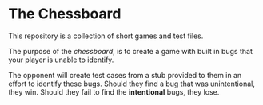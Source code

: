 # The Chessboard

This repository is a collection of short games and test files.   

The purpose of the _chessboard_, is to create a game with built in bugs that your player is unable
 to identify.   

The opponent will create test cases from a stub provided to them in an effort
 to identify these bugs.
 Should they find a bug that was unintentional, they win.
 Should they fail to find the **intentional** bugs, they lose.

